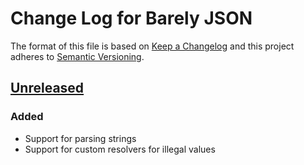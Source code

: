 # Change Log for Barely JSON

The format of this file is based on [Keep a Changelog] and this project adheres to [Semantic Versioning].

## [Unreleased]

### Added

- Support for parsing strings
- Support for custom resolvers for illegal values


[Keep a Changelog]: http://keepachangelog.com/
[Semantic Versioning]: http://semver.org/
[Unreleased]: https://github.com/torfsen/barely_json/commits/master

